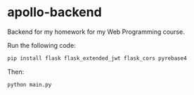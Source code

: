 # apollo-backend
Backend for my homework for my Web Programming course.

Run the following code:

```python
pip install flask flask_extended_jwt flask_cors pyrebase4
```

Then:

```python
python main.py
```
